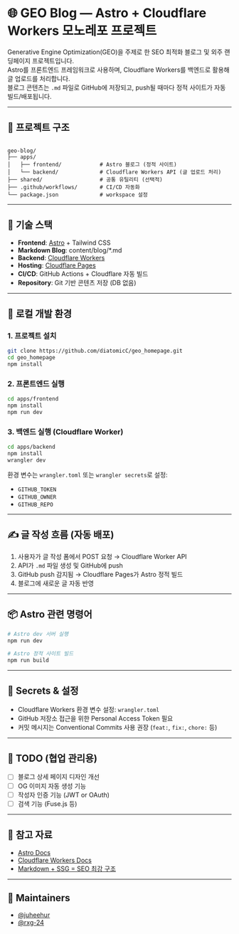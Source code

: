 # 🌐 GEO Blog — Astro + Cloudflare Workers 모노레포 프로젝트

Generative Engine Optimization(GEO)을 주제로 한 SEO 최적화 블로그 및 외주 랜딩페이지 프로젝트입니다.  
Astro를 프론트엔드 프레임워크로 사용하며, Cloudflare Workers를 백엔드로 활용해 글 업로드를 처리합니다.  
블로그 콘텐츠는 `.md` 파일로 GitHub에 저장되고, push될 때마다 정적 사이트가 자동 빌드/배포됩니다.

---

## 📁 프로젝트 구조

```

geo-blog/
├── apps/
│   ├── frontend/            # Astro 블로그 (정적 사이트)
│   └── backend/             # Cloudflare Workers API (글 업로드 처리)
├── shared/                  # 공통 유틸리티 (선택적)
├── .github/workflows/       # CI/CD 자동화
└── package.json             # workspace 설정

````

---

## 🚀 기술 스택

- **Frontend**: [Astro](https://astro.build) + Tailwind CSS
- **Markdown Blog**: content/blog/*.md
- **Backend**: [Cloudflare Workers](https://developers.cloudflare.com/workers/)
- **Hosting**: [Cloudflare Pages](https://pages.cloudflare.com)
- **CI/CD**: GitHub Actions + Cloudflare 자동 빌드
- **Repository**: Git 기반 콘텐츠 저장 (DB 없음)

---

## 🧱 로컬 개발 환경

### 1. 프로젝트 설치

```bash
git clone https://github.com/diatomicC/geo_homepage.git
cd geo_homepage
npm install
````

### 2. 프론트엔드 실행

```bash
cd apps/frontend
npm install
npm run dev
```

### 3. 백엔드 실행 (Cloudflare Worker)

```bash
cd apps/backend
npm install
wrangler dev
```

환경 변수는 `wrangler.toml` 또는 `wrangler secrets`로 설정:

* `GITHUB_TOKEN`
* `GITHUB_OWNER`
* `GITHUB_REPO`

---

## ✍️ 글 작성 흐름 (자동 배포)

1. 사용자가 글 작성 폼에서 POST 요청 → Cloudflare Worker API
2. API가 `.md` 파일 생성 및 GitHub에 push
3. GitHub push 감지됨 → Cloudflare Pages가 Astro 정적 빌드
4. 블로그에 새로운 글 자동 반영

---

## 📦 Astro 관련 명령어

```bash
# Astro dev 서버 실행
npm run dev

# Astro 정적 사이트 빌드
npm run build
```

---

## 🔐 Secrets & 설정

* Cloudflare Workers 환경 변수 설정: `wrangler.toml`
* GitHub 저장소 접근을 위한 Personal Access Token 필요
* 커밋 메시지는 Conventional Commits 사용 권장 (`feat:`, `fix:`, `chore:` 등)

---

## 📌 TODO (협업 관리용)

* [ ] 블로그 상세 페이지 디자인 개선
* [ ] OG 이미지 자동 생성 기능
* [ ] 작성자 인증 기능 (JWT or OAuth)
* [ ] 검색 기능 (Fuse.js 등)

---

## 🧠 참고 자료

* [Astro Docs](https://docs.astro.build)
* [Cloudflare Workers Docs](https://developers.cloudflare.com/workers/)
* [Markdown + SSG = SEO 최강 구조](https://jamstack.org)

---

## 👥 Maintainers

* [@juheehur](https://github.com/juheehur)
* [@rxg-24](https://github.com/rxg-24)

```
